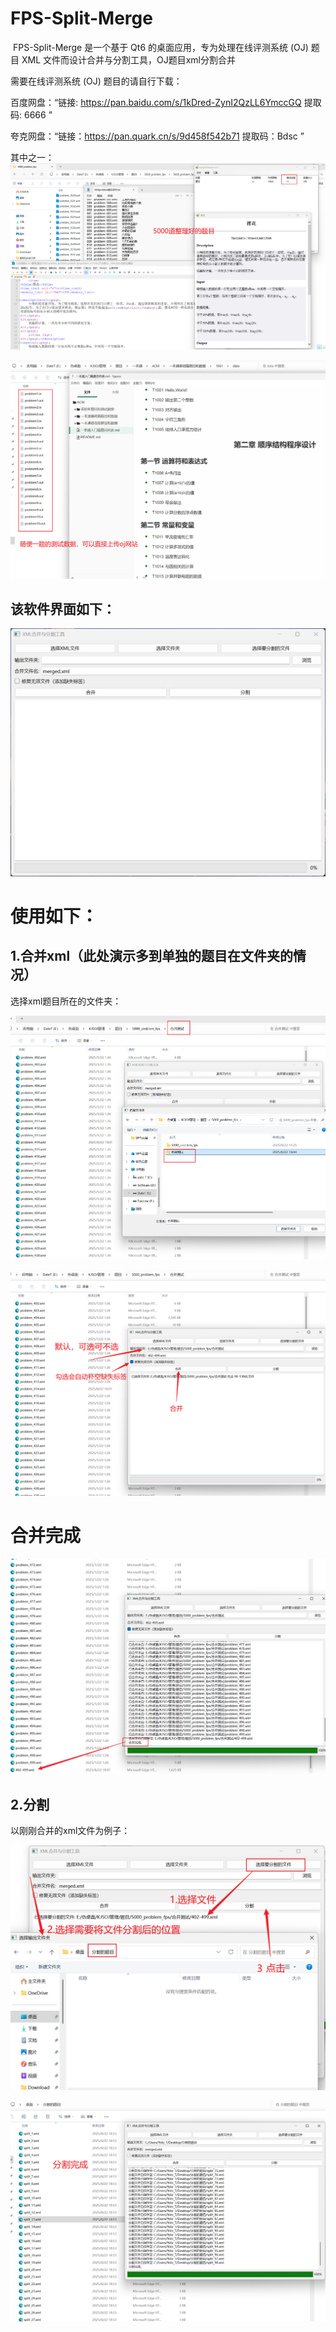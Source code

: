 # FPS-Split-Merge
​	FPS-Split-Merge 是一个基于 Qt6 的桌面应用，专为处理在线评测系统 (OJ) 题目 XML 文件而设计合并与分割工具，OJ题目xml分割合并



需要在线评测系统 (OJ) 题目的请自行下载：

百度网盘：“链接: https://pan.baidu.com/s/1kDred-ZynI2QzLL6YmccGQ 提取码: 6666 ”

夸克网盘：“链接：https://pan.quark.cn/s/9d458f542b71 提取码：Bdsc ”

其中之一：
![image](images/1.png)

![image](images/2.png)

## 该软件界面如下：

![image](images/3.png)

# 使用如下：

## 1.合并xml（此处演示多到单独的题目在文件夹的情况）

选择xml题目所在的文件夹：

![image](images/4.png)

![image](images/5.png)

# 合并完成

![image](images/6.png)

## 2.分割

以刚刚合并的xml文件为例子：

![image](images/7.png)

![image](images/8.png)

